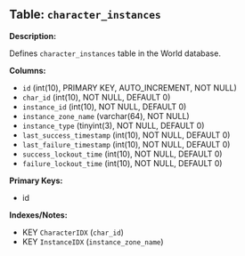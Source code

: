 ## Table: `character_instances`

**Description:**

Defines `character_instances` table in the World database.

**Columns:**
- `id` (int(10), PRIMARY KEY, AUTO_INCREMENT, NOT NULL)
- `char_id` (int(10), NOT NULL, DEFAULT 0)
- `instance_id` (int(10), NOT NULL, DEFAULT 0)
- `instance_zone_name` (varchar(64), NOT NULL)
- `instance_type` (tinyint(3), NOT NULL, DEFAULT 0)
- `last_success_timestamp` (int(10), NOT NULL, DEFAULT 0)
- `last_failure_timestamp` (int(10), NOT NULL, DEFAULT 0)
- `success_lockout_time` (int(10), NOT NULL, DEFAULT 0)
- `failure_lockout_time` (int(10), NOT NULL, DEFAULT 0)

**Primary Keys:**
- id

**Indexes/Notes:**
- KEY `CharacterIDX` (`char_id`)
- KEY `InstanceIDX` (`instance_zone_name`)
